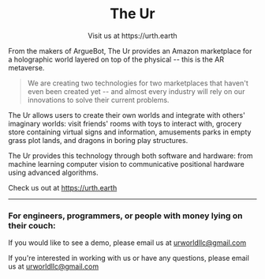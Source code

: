 <h1 align="center">The Ur</h1>

<p align="center">
Visit us at https://urth.earth
</p>

From the makers of ArgueBot, The Ur provides an Amazon marketplace for a holographic world 
layered on top of the physical -- this is the AR metaverse.

> We are creating two technologies for two marketplaces that haven't even been 
created yet -- and almost every industry will rely on our innovations
to solve their current problems.

The Ur allows users to create their own worlds and integrate with others' imaginary 
worlds: visit friends' rooms with toys to interact with, grocery store containing 
virtual signs and information, amusements parks in empty grass plot lands, and dragons 
in boring play structures. 

The Ur provides this technology through both software and hardware: from machine learning 
computer vision to communicative positional hardware using advanced algorithms.

Check us out at https://urth.earth

---

### For engineers, programmers, or people with money lying on their couch:

If you would like to see a demo, please email us at
<a href="mailto:urworldllc@gmail.com">urworldllc@gmail.com</a>

If you're interested in working with us or have any questions, 
please email us at <a href="mailto:urworldllc@gmail.com">urworldllc@gmail.com</a>
